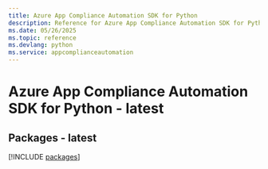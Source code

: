 ```yaml
---
title: Azure App Compliance Automation SDK for Python
description: Reference for Azure App Compliance Automation SDK for Python
ms.date: 05/26/2025
ms.topic: reference
ms.devlang: python
ms.service: appcomplianceautomation
---
```

# Azure App Compliance Automation SDK for Python - latest
## Packages - latest
[!INCLUDE [packages](app-compliance-automation-index.md)]